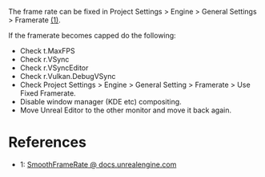 The frame rate can be fixed in Project Settings > Engine > General Settings > Framerate [(1)](https://docs.unrealengine.com/4.27/en-US/TestingAndOptimization/PerformanceAndProfiling/SmoothFrameRate/).

If the framerate becomes capped do the following:
- Check t.MaxFPS
- Check r.VSync
- Check r.VSyncEditor
- Check r.Vulkan.DebugVSync
- Check Project Settings > Engine > General Setting > Framerate > Use Fixed Framerate.
- Disable window manager (KDE etc) compositing.
- Move Unreal Editor to the other monitor and move it back again.

# References

- 1: [SmoothFrameRate @ docs.unrealengine.com](https://docs.unrealengine.com/4.27/en-US/TestingAndOptimization/PerformanceAndProfiling/SmoothFrameRate/)